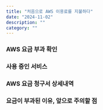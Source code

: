 ```yaml
---
title: "처음으로 AWS 이용료를 지불하다"
date: "2024-11-02"
description: ""
category: ""
---
```


### AWS 요금 부과 확인

### 사용 중인 서비스

### AWS 요금 청구서 상세내역

### 요금이 부과된 이유, 앞으로 주의할 점

